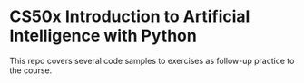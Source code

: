 # CS50x Introduction to Artificial Intelligence with Python

This repo covers several code samples to exercises as follow-up practice to the course.


